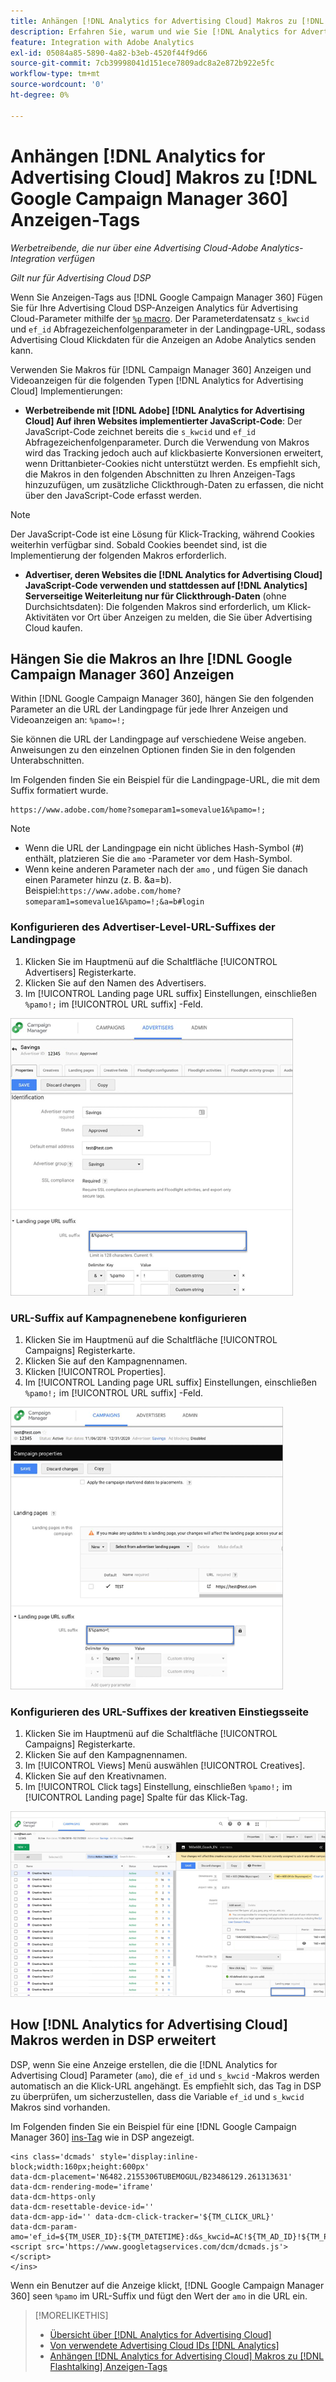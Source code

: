 ```yaml
---
title: Anhängen [!DNL Analytics for Advertising Cloud] Makros zu [!DNL Google Campaign Manager 360] Anzeigen-Tags
description: Erfahren Sie, warum und wie Sie [!DNL Analytics for Advertising Cloud] Makros für Ihre [!DNL Google Campaign Manager 360] Anzeigen-Tags
feature: Integration with Adobe Analytics
exl-id: 05084a85-5890-4a82-b3eb-4520f44f9d66
source-git-commit: 7cb39998041d151ece7809adc8a2e872b922e5fc
workflow-type: tm+mt
source-wordcount: '0'
ht-degree: 0%

---
```


# Anhängen [!DNL Analytics for Advertising Cloud] Makros zu [!DNL Google Campaign Manager 360] Anzeigen-Tags

*Werbetreibende, die nur über eine Advertising Cloud-Adobe Analytics-Integration verfügen*

*Gilt nur für Advertising Cloud DSP*

Wenn Sie Anzeigen-Tags aus [!DNL Google Campaign Manager 360] Fügen Sie für Ihre Advertising Cloud DSP-Anzeigen Analytics für Advertising Cloud-Parameter mithilfe der [`%p` macro](https://support.google.com/campaignmanager/table/6096962). Der Parameterdatensatz `s_kwcid` und `ef_id` Abfragezeichenfolgenparameter in der Landingpage-URL, sodass Advertising Cloud Klickdaten für die Anzeigen an Adobe Analytics senden kann.

Verwenden Sie Makros für [!DNL Campaign Manager 360] Anzeigen und Videoanzeigen für die folgenden Typen [!DNL Analytics for Advertising Cloud] Implementierungen:

* **Werbetreibende mit [!DNL Adobe] [!DNL Analytics for Advertising Cloud] Auf ihren Websites implementierter JavaScript-Code**: Der JavaScript-Code zeichnet bereits die `s_kwcid` und `ef_id` Abfragezeichenfolgenparameter. Durch die Verwendung von Makros wird das Tracking jedoch auch auf klickbasierte Konversionen erweitert, wenn Drittanbieter-Cookies nicht unterstützt werden. Es empfiehlt sich, die Makros in den folgenden Abschnitten zu Ihren Anzeigen-Tags hinzuzufügen, um zusätzliche Clickthrough-Daten zu erfassen, die nicht über den JavaScript-Code erfasst werden.

>[!NOTE]
>
>Der JavaScript-Code ist eine Lösung für Klick-Tracking, während Cookies weiterhin verfügbar sind. Sobald Cookies beendet sind, ist die Implementierung der folgenden Makros erforderlich.

* **Advertiser, deren Websites die [!DNL Analytics for Advertising Cloud] JavaScript-Code verwenden und stattdessen auf [!DNL Analytics] Serverseitige Weiterleitung nur für Clickthrough-Daten** (ohne Durchsichtsdaten): Die folgenden Makros sind erforderlich, um Klick-Aktivitäten vor Ort über Anzeigen zu melden, die Sie über Advertising Cloud kaufen.

## Hängen Sie die Makros an Ihre [!DNL Google Campaign Manager 360] Anzeigen

Within [!DNL Google Campaign Manager 360], hängen Sie den folgenden Parameter an die URL der Landingpage für jede Ihrer Anzeigen und Videoanzeigen an: `%pamo=!;`

Sie können die URL der Landingpage auf verschiedene Weise angeben. Anweisungen zu den einzelnen Optionen finden Sie in den folgenden Unterabschnitten.

Im Folgenden finden Sie ein Beispiel für die Landingpage-URL, die mit dem Suffix formatiert wurde.

```
https://www.adobe.com/home?someparam1=somevalue1&%pamo=!;
```

>[!NOTE]
>
>
>* Wenn die URL der Landingpage ein nicht übliches Hash-Symbol (#) enthält, platzieren Sie die `amo` -Parameter vor dem Hash-Symbol.
>* Wenn keine anderen Parameter nach der `amo` , und fügen Sie danach einen Parameter hinzu (z. B. &amp;a=b). Beispiel:`https://www.adobe.com/home?someparam1=somevalue1&%pamo=!;&a=b#login`


### Konfigurieren des Advertiser-Level-URL-Suffixes der Landingpage

1. Klicken Sie im Hauptmenü auf die Schaltfläche [!UICONTROL Advertisers] Registerkarte.
1. Klicken Sie auf den Namen des Advertisers.
1. Im [!UICONTROL Landing page URL suffix] Einstellungen, einschließen `%pamo!;` im [!UICONTROL URL suffix] -Feld.

![Einstellungen auf Advertiser-Ebene](/help/integrations/assets/macro-ggl360-advertiser.png)

### URL-Suffix auf Kampagnenebene konfigurieren

1. Klicken Sie im Hauptmenü auf die Schaltfläche [!UICONTROL Campaigns] Registerkarte.
1. Klicken Sie auf den Kampagnennamen.
1. Klicken [!UICONTROL Properties].
1. Im [!UICONTROL Landing page URL suffix] Einstellungen, einschließen `%pamo!;` im [!UICONTROL URL suffix] -Feld.

![Einstellungen auf Kampagnenebene](/help/integrations/assets/macro-ggl360-campaign.png)

### Konfigurieren des URL-Suffixes der kreativen Einstiegsseite

1. Klicken Sie im Hauptmenü auf die Schaltfläche [!UICONTROL Campaigns] Registerkarte.
1. Klicken Sie auf den Kampagnennamen.
1. Im [!UICONTROL Views] Menü auswählen [!UICONTROL Creatives].
1. Klicken Sie auf den Kreativnamen.
1. Im [!UICONTROL Click tags] Einstellung, einschließen `%pamo!;` im [!UICONTROL Landing page] Spalte für das Klick-Tag.

![Einstellungen auf kreativer Ebene](/help/integrations/assets/macro-ggl360-creative.png)

## How [!DNL Analytics for Advertising Cloud] Makros werden in DSP erweitert

DSP, wenn Sie eine Anzeige erstellen, die die [!DNL Analytics for Advertising Cloud] Parameter (`amo`), die `ef_id` und `s_kwcid` -Makros werden automatisch an die Klick-URL angehängt. Es empfiehlt sich, das Tag in DSP zu überprüfen, um sicherzustellen, dass die Variable `ef_id` und `s_kwcid` Makros sind vorhanden.

Im Folgenden finden Sie ein Beispiel für eine [!DNL Google Campaign Manager 360] [ins-Tag](https://support.google.com/campaignmanager/answer/6080468) wie in DSP angezeigt.

```
<ins class='dcmads' style='display:inline-block;width:160px;height:600px'
data-dcm-placement='N6482.2155306TUBEMOGUL/B23486129.261313631'
data-dcm-rendering-mode='iframe'
data-dcm-https-only
data-dcm-resettable-device-id=''
data-dcm-app-id='' data-dcm-click-tracker='${TM_CLICK_URL}'
data-dcm-param-amo='ef_id=${TM_USER_ID}:${TM_DATETIME}:d&s_kwcid=AC!${TM_AD_ID}!${TM_PLACEMENT_ID}'>
<script src='https://www.googletagservices.com/dcm/dcmads.js'></script>
</ins>
```

Wenn ein Benutzer auf die Anzeige klickt, [!DNL Google Campaign Manager 360] seen `%pamo` im URL-Suffix und fügt den Wert der `amo` in die URL ein.


>[!MORELIKETHIS]
>
>* [Übersicht über [!DNL Analytics for Advertising Cloud]](overview.md)
>* [Von verwendete Advertising Cloud IDs [!DNL Analytics]](/help/integrations/analytics/ids.md)
>* [Anhängen [!DNL Analytics for Advertising Cloud] Makros zu [!DNL Flashtalking] Anzeigen-Tags](macros-flashtalking.md)

